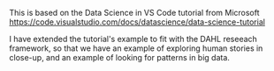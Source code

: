 This is based on the Data Science in VS Code tutorial from Microsoft https://code.visualstudio.com/docs/datascience/data-science-tutorial

I have extended the tutorial's example to fit with the DAHL reseeach framework, so that we have an example of exploring human stories in close-up, and an example of looking for patterns in big data.
